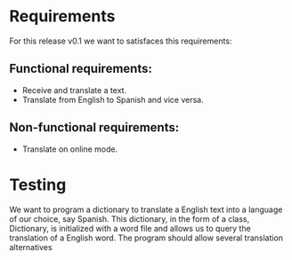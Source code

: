 # Requirements

For this release v0.1 we want to satisfaces this requirements:

## Functional requirements:
- Receive and translate a text.
- Translate from English to Spanish and vice versa.

## Non-functional requirements:
- Translate on online mode.

# Testing

We want to program a dictionary to translate a English text into a language of our choice, say Spanish.  This dictionary, in the form of a class, Dictionary, is initialized with a word file and allows us to query the translation of a English word.  The program should allow several translation alternatives
